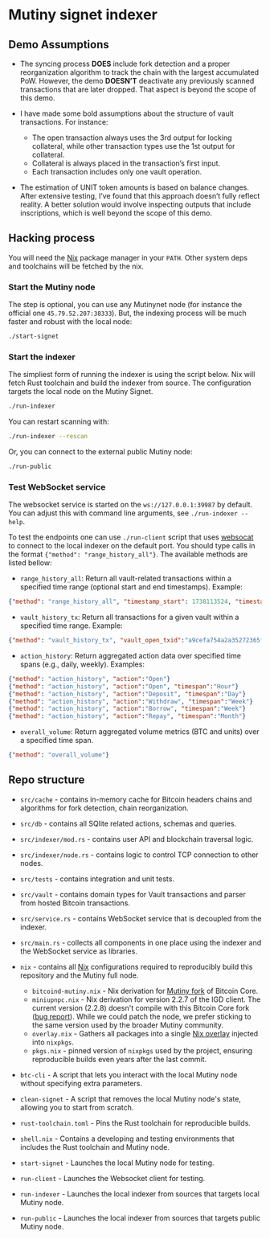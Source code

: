 # Mutiny signet indexer

## Demo Assumptions

- The syncing process **DOES** include fork detection and a proper reorganization algorithm to track the chain with the largest accumulated PoW. However, the demo **DOESN’T** deactivate any previously scanned transactions that are later dropped. That aspect is beyond the scope of this demo.

- I have made some bold assumptions about the structure of vault transactions. For instance:
  - The open transaction always uses the 3rd output for locking collateral, while other transaction types use the 1st output for collateral.
  - Collateral is always placed in the transaction’s first input.
  - Each transaction includes only one vault operation.

- The estimation of UNIT token amounts is based on balance changes. After extensive testing, I’ve found that this approach doesn’t fully reflect reality. A better solution would involve inspecting outputs that include inscriptions, which is well beyond the scope of this demo.

## Hacking process

You will need the [Nix](nixos.org) package manager in your `PATH`. Other system deps and toolchains will be fetched by the nix.

### Start the Mutiny node

The step is optional, you can use any Mutinynet node (for instance the official one `45.79.52.207:38333`). But, the indexing process will be much faster and robust with the local node:

``` bash
./start-signet
```

### Start the indexer 

The simpliest form of running the indexer is using the script below. Nix will fetch Rust toolchain and build the indexer from source. The configuration targets the local node on the Mutiny Signet.

``` bash 
./run-indexer
```

You can restart scanning with:
``` bash
./run-indexer --rescan
```

Or, you can connect to the external public Mutiny node:
```bash
./run-public
```

### Test WebSocket service 

The websocket service is started on the `ws://127.0.0.1:39987` by default. You can adjust this with command line arguments, see `./run-indexer --help`. 

To test the endpoints one can use `./run-client` script that uses [websocat]() to connect to the local indexer on the default port. You should type calls in the format `{"method": "range_history_all"}`. The available methods are listed bellow:
* `range_history_all`: Return all vault-related transactions within a specified time range (optional start and end timestamps). Example: 
```json
{"method": "range_history_all", "timestamp_start": 1738113524, "timestamp_end": 1738225126 }
```
* `vault_history_tx`: Return all transactions for a given vault within a specified time range. Example:
```json 
{"method": "vault_history_tx", "vault_open_txid":"a9cefa754a2a35272365fe3bbca0051bc2b46857f58a671e7c338c5e9d6d3244","timestamp_start": 1738113524, "timestamp_end": 1738225126 }
```
* `action_history`: Return aggregated action data over specified time spans (e.g., daily, weekly). Examples:
```json
{"method": "action_history", "action":"Open"}
{"method": "action_history", "action":"Open", "timespan":"Hour"}
{"method": "action_history", "action":"Deposit", "timespan":"Day"}
{"method": "action_history", "action":"Withdraw", "timespan":"Week"}
{"method": "action_history", "action":"Borrow", "timespan":"Week"}
{"method": "action_history", "action":"Repay", "timespan":"Month"}
```
* `overall_volume`: Return aggregated volume metrics (BTC and units) over a specified time span.
```json
{"method": "overall_volume"}
```

## Repo structure

- `src/cache` - contains in-memory cache for Bitcoin headers chains and algorithms for fork detection, chain reorganization.
- `src/db` - contains all SQlite related actions, schemas and queries.
- `src/indexer/mod.rs` - contains user API and blockchain traversal logic.
- `src/indexer/node.rs` - contains logic to control TCP connection to other nodes.
- `src/tests` - contains integration and unit tests. 
- `src/vault` - contains domain types for Vault transactions and parser from hosted Bitcoin transactions.
- `src/service.rs` - contains WebSocket service that is decoupled from the indexer.
- `src/main.rs` - collects all components in one place using the indexer and the WebSocket service as libraries.

- `nix` - contains all [Nix](nixos.org) configurations required to reproducibly build this repository and the Mutiny full node.
    * `bitcoind-mutiny.nix` - Nix derivation for [Mutiny fork](https://github.com/benthecarman/bitcoin/releases) of Bitcoin Core.
    * `miniupnpc.nix` - Nix derivation for version 2.2.7 of the IGD client. The current version (2.2.8) doesn't compile with this Bitcoin Core fork ([bug report](https://bugs.gentoo.org/934821)). While we could patch the node, we prefer sticking to the same version used by the broader Mutiny community. 
    * `overlay.nix` - Gathers all packages into a single [Nix overlay](https://nixos.wiki/wiki/Overlays) injected into `nixpkgs`.
    * `pkgs.nix` - pinned version of `nixpkgs` used by the project, ensuring reproducible builds even years after the last commit.
- `btc-cli` - A script that lets you interact with the local Mutiny node without specifying extra parameters.
- `clean-signet` - A script that removes the local Mutiny node's state, allowing you to start from scratch.
- `rust-toolchain.toml` - Pins the Rust toolchain for reproducible builds.
- `shell.nix` - Contains a developing and testing environments that includes the Rust toolchain and Mutiny node.
- `start-signet` - Launches the local Mutiny node for testing.
- `run-client` - Launches the Websocket client for testing.
- `run-indexer` - Launches the local indexer from sources that targets local Mutiny node.
- `run-public` - Launches the local indexer from sources that targets public Mutiny node.

